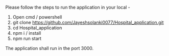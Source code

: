 Please follow the steps to run the application in your local - 
1. Open cmd / powershell
2. git clone https://github.com/Jayeshsolanki0077/Hospital_application.git
3. cd Hospital_application
4. npm i / install
5. npm run start

The application shall run in the port 3000. 
